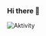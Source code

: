 ### Hi there 👋


![Aktivity](https://github-readme-stats.vercel.app/api?username=fliptip&theme=blue-green)
